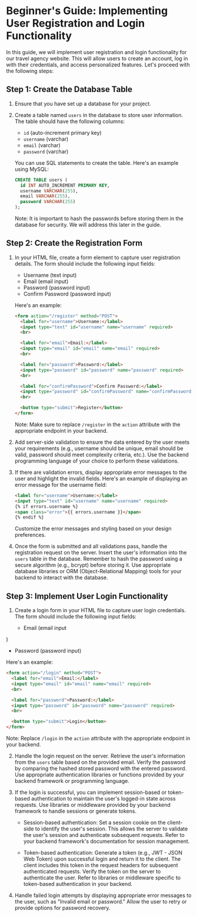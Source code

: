 # Beginner's Guide: Implementing User Registration and Login Functionality

In this guide, we will implement user registration and login functionality for our travel agency website. This will allow users to create an account, log in with their credentials, and access personalized features. Let's proceed with the following steps:

## Step 1: Create the Database Table

1. Ensure that you have set up a database for your project.

2. Create a table named `users` in the database to store user information. The table should have the following columns:

   - `id` (auto-increment primary key)
   - `username` (varchar)
   - `email` (varchar)
   - `password` (varchar)

   You can use SQL statements to create the table. Here's an example using MySQL:

   ```sql
   CREATE TABLE users (
     id INT AUTO_INCREMENT PRIMARY KEY,
     username VARCHAR(255),
     email VARCHAR(255),
     password VARCHAR(255)
   );
   ```

   Note: It is important to hash the passwords before storing them in the database for security. We will address this later in the guide.

## Step 2: Create the Registration Form

1. In your HTML file, create a form element to capture user registration details. The form should include the following input fields:

   - Username (text input)
   - Email (email input)
   - Password (password input)
   - Confirm Password (password input)

   Here's an example:

   ```html
   <form action="/register" method="POST">
     <label for="username">Username:</label>
     <input type="text" id="username" name="username" required>
     <br>

     <label for="email">Email:</label>
     <input type="email" id="email" name="email" required>
     <br>

     <label for="password">Password:</label>
     <input type="password" id="password" name="password" required>
     <br>

     <label for="confirmPassword">Confirm Password:</label>
     <input type="password" id="confirmPassword" name="confirmPassword" required>
     <br>

     <button type="submit">Register</button>
   </form>
   ```

   Note: Make sure to replace `/register` in the `action` attribute with the appropriate endpoint in your backend.

2. Add server-side validation to ensure the data entered by the user meets your requirements (e.g., username should be unique, email should be valid, password should meet complexity criteria, etc.). Use the backend programming language of your choice to perform these validations.

3. If there are validation errors, display appropriate error messages to the user and highlight the invalid fields. Here's an example of displaying an error message for the username field:

   ```html
   <label for="username">Username:</label>
   <input type="text" id="username" name="username" required>
   {% if errors.username %}
   <span class="error">{{ errors.username }}</span>
   {% endif %}
   ```

   Customize the error messages and styling based on your design preferences.

4. Once the form is submitted and all validations pass, handle the registration request on the server. Insert the user's information into the `users` table in the database. Remember to hash the password using a secure algorithm (e.g., bcrypt) before storing it. Use appropriate database libraries or ORM (Object-Relational Mapping) tools for your backend to interact with the database.

## Step 3: Implement User Login Functionality

1. Create a login form in your HTML file to capture user login credentials. The form should include the following input fields:

   - Email (email input

)
   - Password (password input)

   Here's an example:

   ```html
   <form action="/login" method="POST">
     <label for="email">Email:</label>
     <input type="email" id="email" name="email" required>
     <br>

     <label for="password">Password:</label>
     <input type="password" id="password" name="password" required>
     <br>

     <button type="submit">Login</button>
   </form>
   ```

   Note: Replace `/login` in the `action` attribute with the appropriate endpoint in your backend.

2. Handle the login request on the server. Retrieve the user's information from the `users` table based on the provided email. Verify the password by comparing the hashed stored password with the entered password. Use appropriate authentication libraries or functions provided by your backend framework or programming language.

3. If the login is successful, you can implement session-based or token-based authentication to maintain the user's logged-in state across requests. Use libraries or middleware provided by your backend framework to handle sessions or generate tokens.

   - Session-based authentication: Set a session cookie on the client-side to identify the user's session. This allows the server to validate the user's session and authenticate subsequent requests. Refer to your backend framework's documentation for session management.

   - Token-based authentication: Generate a token (e.g., JWT - JSON Web Token) upon successful login and return it to the client. The client includes this token in the request headers for subsequent authenticated requests. Verify the token on the server to authenticate the user. Refer to libraries or middleware specific to token-based authentication in your backend.

4. Handle failed login attempts by displaying appropriate error messages to the user, such as "Invalid email or password." Allow the user to retry or provide options for password recovery.

